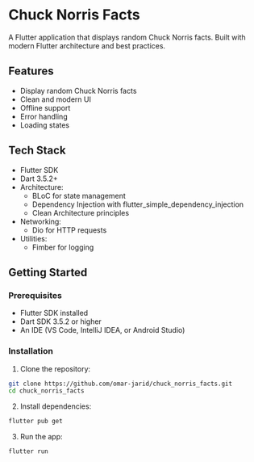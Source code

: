 # Chuck Norris Facts

A Flutter application that displays random Chuck Norris facts. 
Built with modern Flutter architecture and best practices.

## Features

- Display random Chuck Norris facts
- Clean and modern UI
- Offline support
- Error handling
- Loading states

## Tech Stack

- Flutter SDK
- Dart 3.5.2+
- Architecture:
  - BLoC for state management
  - Dependency Injection with flutter_simple_dependency_injection
  - Clean Architecture principles
- Networking:
  - Dio for HTTP requests
- Utilities:
  - Fimber for logging

## Getting Started

### Prerequisites

- Flutter SDK installed
- Dart SDK 3.5.2 or higher
- An IDE (VS Code, IntelliJ IDEA, or Android Studio)

### Installation

1. Clone the repository:
```bash
git clone https://github.com/omar-jarid/chuck_norris_facts.git
cd chuck_norris_facts
```

2. Install dependencies:
```bash
flutter pub get
```

3. Run the app:
```bash
flutter run
```